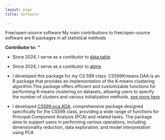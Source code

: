 ```yaml
---
layout: page
title: Software
  
---
```

Free/open-source software 
My main contributions to free/open-source software are R packages in all statistical methods

***Contributor to: "***

- Since 2024, I serve as a contibutor to [data.table](https://rdatatable.r-universe.dev/data.table)
  
- Since 2024, I serve as a contibutor to [atime](https://github.com/tdhock/atime/graphs/contributors)

- I developed this package for my CS 599 class. CS599Kmeans.DAA is an R package that provides an implementation of the K-means clustering algorithm.This package offers efficient and customizable functions for performing K-means clustering on datasets, allowing users to specify the number of clusters and various initialization methods. [see more here](https://github.com/DorisAmoakohene/K-means-Pkg-for-CS599)

- I developed [CS599.pca.ADA](https://github.com/DorisAmoakohene/R-Package-Proj-for-CS599-final), comprehensive package designed specifically for the CS599 class, providing a wide range of functions for Principal Component Analysis (PCA) and related tasks. The package aims to support users in performing various operations, including dimensionality reduction, data exploration, and model interpretation using PCA

